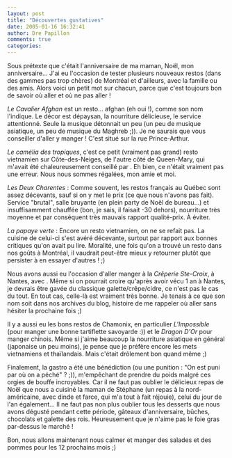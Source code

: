 ```yaml
---
layout: post
title: "Découvertes gustatives"
date: 2005-01-16 16:32:41
author: Dre Papillon
comments: true
categories: 
---
```



Sous prétexte que c'était l'anniversaire de ma maman, Noël, mon anniversaire...  J'ai eu l'occasion de tester plusieurs nouveaux restos (dans des gammes pas trop chères) de Montréal et d'ailleurs, avec la famille ou des amis.  Alors voici un petit mot sur chacun, parce que c'est toujours bon de savoir où aller et où ne pas aller !

*Le Cavalier Afghan* est un resto... afghan (eh oui !), comme son nom l'indique.  Le décor est dépaysan, la nourriture délicieuse, le service attentionné.  Seule la musique détonnait un peu (un peu de musique asiatique, un peu de musique du Maghreb ;)).  Je ne saurais que vous conseiller d'aller y manger !  C'est situé sur la rue Prince-Arthur.

*Le camélia des tropiques*, c'est ce petit (vraiment pas grand) resto vietnamien sur Côte-des-Neiges, de l'autre côté de Queen-Mary, qui m'avait été chaleureusement conseillé par .  Eh bien, ce n'était vraiment pas une erreur.  Nous nous sommes régalées, mon amie et moi.

*Les Deux Charentes* : Comme souvent, les restos français au Québec sont assez décevants, sauf si on y met le prix (ce que nous n'avons pas fait).  Service "brutal", salle bruyante (en plein party de Noël de bureau...) et insuffisamment chauffée (bon, je sais, il faisait -30 dehors), nourriture très moyenne et par conséquent très mauvais rapport qualité-prix.  À éviter.

*La papaye verte* : Encore un resto vietnamien, on ne se refait pas.  La cuisine de celui-ci s'est avéré décevante, surtout par rapport aux bonnes critiques qu'on avait pu lire.  Moralité, une fois qu'on a trouvé un resto dans nos goûts à Montréal, il vaudrait peut-être mieux y retourner plutôt que persister à en essayer d'autres ! ;)

Nous avons aussi eu l'occasion d'aller manger à la *Crêperie Ste-Croix*, à Nantes, avec .   Même si on pourrait croire qu'après avoir vécu 1 an à Nantes, je devrais être gavée du classique galette/crêpe/cidre, ce n'est pas le cas du tout.  En tout cas, celle-là est vraiment très bonne.  Je tenais à ce que son nom soit dans nos archives du blog, histoire de me rappeler où aller sans hésiter la prochaine fois ;)

Il y a aussi eu les bons restos de Chamonix, en particulier *L'Impossible* (pour manger une bonne tartiflette savoyarde :)) et le *Dragon D'Or* pour manger chinois.  Même si j'aime beaucoup la nourriture asiatique en général (japonaise un peu moins), je pense que je préfère encore les mets vietnamiens et thaïlandais.  Mais c'était drôlement bon quand même ;)

Finalement, la gastro a été une bénédiction (ou une punition : "On est puni par où on a péché" ? ;)), m'empêchant de prendre du poids malgré ces orgies de bouffe incroyables.  Car il ne faut pas oublier le délicieux repas de Noël que nous a cuisiné la maman de Stéphane (un repas à la nord-américaine, avec dinde et farce, qui m'a tout à fait réjouie), celui du jour de l'an également...  Il ne faut pas non plus oublier tous les desserts que nous avons dégusté pendant cette période, gâteaux d'anniversaire, bûches, chocolats et galette des rois.  Heureusement que je n'aime pas le foie gras par-dessus le marché !

Bon, nous allons maintenant nous calmer et manger des salades et des pommes pour les 12 prochains mois ;)